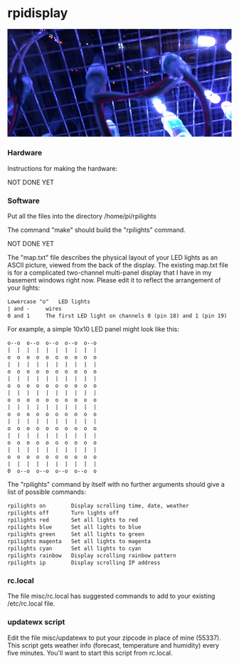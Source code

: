 rpidisplay
==========

![](misc/title.jpg)

### Hardware

Instructions for making the hardware:

NOT DONE YET

### Software

Put all the files into the directory /home/pi/rpilights

The command "make" should build the "rpilights" command.

NOT DONE YET

The "map.txt" file describes the physical layout of your LED lights as an ASCII picture, viewed from the back of the display.
The existing map.txt file is for a complicated two-channel multi-panel display that I have in my basement windows right now.  Please edit it to
reflect the arrangement of your lights:

	Lowercase "o"	LED lights
	| and -		wires
	0 and 1		The first LED light on channels 0 (pin 18) and 1 (pin 19)

For example, a simple 10x10 LED panel might look like this:

	o--o  o--o  o--o  o--o  o--o
	|  |  |  |  |  |  |  |  |  |
	o  o  o  o  o  o  o  o  o  o
	|  |  |  |  |  |  |  |  |  |
	o  o  o  o  o  o  o  o  o  o
	|  |  |  |  |  |  |  |  |  |
	o  o  o  o  o  o  o  o  o  o
	|  |  |  |  |  |  |  |  |  |
	o  o  o  o  o  o  o  o  o  o
	|  |  |  |  |  |  |  |  |  |
	o  o  o  o  o  o  o  o  o  o
	|  |  |  |  |  |  |  |  |  |
	o  o  o  o  o  o  o  o  o  o
	|  |  |  |  |  |  |  |  |  |
	o  o  o  o  o  o  o  o  o  o
	|  |  |  |  |  |  |  |  |  |
	o  o  o  o  o  o  o  o  o  o
	|  |  |  |  |  |  |  |  |  |
	0  o--o  o--o  o--o  o--o  o

The "rpilights" command by itself with no further arguments should give a list of possible commands:

	rpilights on		Display scrolling time, date, weather
	rpilights off		Turn lights off
	rpilights red		Set all lights to red
	rpilights blue		Set all lights to blue
	rpilights green		Set all lights to green
	rpilights magenta	Set all lights to magenta
	rpilights cyan		Set all lights to cyan
	rpilights rainbow	Display scrolling rainbow pattern
	rpilights ip		Display scrolling IP address

### rc.local

The file misc/rc.local has suggested commands to add to your existing /etc/rc.local file.

### updatewx script

Edit the file misc/updatewx to put your zipcode in place of mine (55337).
This script gets weather info (forecast, temperature and humidity) every five minutes.
You'll want to start this script from rc.local.
